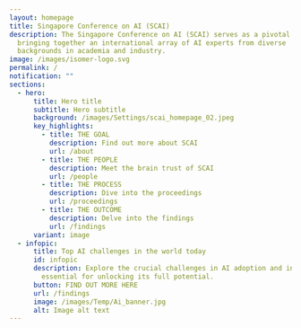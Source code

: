 ```yaml
---
layout: homepage
title: Singapore Conference on AI (SCAI)
description: The Singapore Conference on AI (SCAI) serves as a pivotal nexus,
  bringing together an international array of AI experts from diverse
  backgrounds in academia and industry.
image: /images/isomer-logo.svg
permalink: /
notification: ""
sections:
  - hero:
      title: Hero title
      subtitle: Hero subtitle
      background: /images/Settings/scai_homepage_02.jpeg
      key_highlights:
        - title: THE GOAL
          description: Find out more about SCAI
          url: /about
        - title: THE PEOPLE
          description: Meet the brain trust of SCAI
          url: /people
        - title: THE PROCESS
          description: Dive into the proceedings
          url: /proceedings
        - title: THE OUTCOME
          description: Delve into the findings
          url: /findings
      variant: image
  - infopic:
      title: Top AI challenges in the world today
      id: infopic
      description: Explore the crucial challenges in AI adoption and innovation
        essential for unlocking its full potential.
      button: FIND OUT MORE HERE
      url: /findings
      image: /images/Temp/Ai_banner.jpg
      alt: Image alt text
---
```

